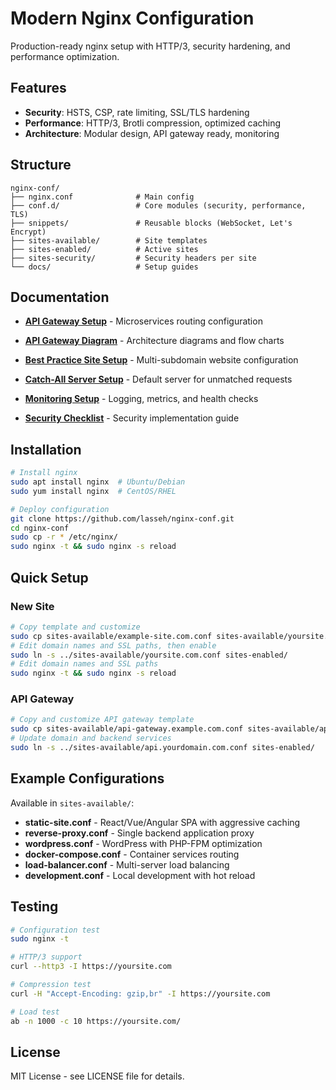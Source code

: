 # Modern Nginx Configuration

Production-ready nginx setup with HTTP/3, security hardening, and performance optimization.

## Features
- **Security**: HSTS, CSP, rate limiting, SSL/TLS hardening
- **Performance**: HTTP/3, Brotli compression, optimized caching
- **Architecture**: Modular design, API gateway ready, monitoring

## Structure
```
nginx-conf/
├── nginx.conf              # Main config
├── conf.d/                 # Core modules (security, performance, TLS)
├── snippets/               # Reusable blocks (WebSocket, Let's Encrypt)
├── sites-available/        # Site templates
├── sites-enabled/          # Active sites
├── sites-security/         # Security headers per site
└── docs/                   # Setup guides
```

## Documentation

- **[API Gateway Setup](docs/API-GATEWAY-SETUP.md)** - Microservices routing configuration
- **[API Gateway Diagram](docs/API-GATEWAY-DIAGRAM.md)** - Architecture diagrams and flow charts
- **[Best Practice Site Setup](docs/BEST-PRACTICE-SITE-SETUP.md)** - Multi-subdomain website configuration
- **[Catch-All Server Setup](docs/CATCH-ALL-SERVER-SETUP.md)** - Default server for unmatched requests

- **[Monitoring Setup](docs/MONITORING-SETUP.md)** - Logging, metrics, and health checks
- **[Security Checklist](docs/SECURITY-CHECKLIST.md)** - Security implementation guide


## Installation

```bash
# Install nginx
sudo apt install nginx  # Ubuntu/Debian
sudo yum install nginx  # CentOS/RHEL

# Deploy configuration
git clone https://github.com/lasseh/nginx-conf.git
cd nginx-conf
sudo cp -r * /etc/nginx/
sudo nginx -t && sudo nginx -s reload
```

## Quick Setup

### New Site
```bash
# Copy template and customize
sudo cp sites-available/example-site.com.conf sites-available/yoursite.com.conf
# Edit domain names and SSL paths, then enable
sudo ln -s ../sites-available/yoursite.com.conf sites-enabled/
# Edit domain names and SSL paths
sudo nginx -t && sudo nginx -s reload
```

### API Gateway
```bash
# Copy and customize API gateway template
sudo cp sites-available/api-gateway.example.com.conf sites-available/api.yourdomain.com.conf
# Update domain and backend services
sudo ln -s ../sites-available/api.yourdomain.com.conf sites-enabled/
```

## Example Configurations

Available in `sites-available/`:

- **static-site.conf** - React/Vue/Angular SPA with aggressive caching
- **reverse-proxy.conf** - Single backend application proxy
- **wordpress.conf** - WordPress with PHP-FPM optimization
- **docker-compose.conf** - Container services routing
- **load-balancer.conf** - Multi-server load balancing
- **development.conf** - Local development with hot reload

## Testing

```bash
# Configuration test
sudo nginx -t

# HTTP/3 support
curl --http3 -I https://yoursite.com

# Compression test
curl -H "Accept-Encoding: gzip,br" -I https://yoursite.com

# Load test
ab -n 1000 -c 10 https://yoursite.com/
```

## License

MIT License - see LICENSE file for details.
